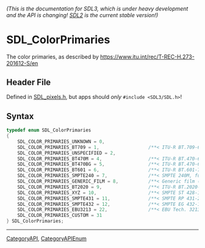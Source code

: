 ###### (This is the documentation for SDL3, which is under heavy development and the API is changing! [SDL2](https://wiki.libsdl.org/SDL2/) is the current stable version!)
# SDL_ColorPrimaries

The color primaries, as described by https://www.itu.int/rec/T-REC-H.273-201612-S/en

## Header File

Defined in [SDL_pixels.h](https://github.com/libsdl-org/SDL/blob/main/include/SDL3/SDL_pixels.h), but apps should _only_ `#include <SDL3/SDL.h>`!

## Syntax

```c
typedef enum SDL_ColorPrimaries
{
    SDL_COLOR_PRIMARIES_UNKNOWN = 0,
    SDL_COLOR_PRIMARIES_BT709 = 1,                  /**< ITU-R BT.709-6 */
    SDL_COLOR_PRIMARIES_UNSPECIFIED = 2,
    SDL_COLOR_PRIMARIES_BT470M = 4,                 /**< ITU-R BT.470-6 System M */
    SDL_COLOR_PRIMARIES_BT470BG = 5,                /**< ITU-R BT.470-6 System B, G / ITU-R BT.601-7 625 */
    SDL_COLOR_PRIMARIES_BT601 = 6,                  /**< ITU-R BT.601-7 525 */
    SDL_COLOR_PRIMARIES_SMPTE240 = 7,               /**< SMPTE 240M, functionally the same as SDL_COLOR_PRIMARIES_BT601 */
    SDL_COLOR_PRIMARIES_GENERIC_FILM = 8,           /**< Generic film (color filters using Illuminant C) */
    SDL_COLOR_PRIMARIES_BT2020 = 9,                 /**< ITU-R BT.2020-2 / ITU-R BT.2100-0 */
    SDL_COLOR_PRIMARIES_XYZ = 10,                   /**< SMPTE ST 428-1 */
    SDL_COLOR_PRIMARIES_SMPTE431 = 11,              /**< SMPTE RP 431-2 */
    SDL_COLOR_PRIMARIES_SMPTE432 = 12,              /**< SMPTE EG 432-1 / DCI P3 */
    SDL_COLOR_PRIMARIES_EBU3213 = 22,               /**< EBU Tech. 3213-E */
    SDL_COLOR_PRIMARIES_CUSTOM = 31
} SDL_ColorPrimaries;
```

----
[CategoryAPI](CategoryAPI), [CategoryAPIEnum](CategoryAPIEnum)

